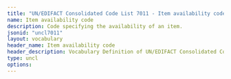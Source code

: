 ```yaml
---
title: "UN/EDIFACT Consolidated Code List 7011 - Item availability code (20B) JSON-LD Vocabulary"
name: Item availability code
description: Code specifying the availability of an item.
jsonid: "uncl7011"
layout: vocabulary
header_name: Item availability code
header_description: Vocabulary Definition of UN/EDIFACT Consolidated Code List 7011 - Item availability code (20B) semantics in HTML format. JSON-LD format is available at [uncl7011.jsonld](/vocabulary/uncl7011.jsonld)
type: uncl
options:
---
```

